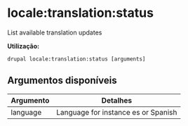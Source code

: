 # locale:translation:status
List available translation updates

**Utilização:**
```
drupal locale:translation:status [arguments]
```

## Argumentos disponíveis
Argumento | Detalhes
---------|-------------
language | Language for instance es or Spanish
